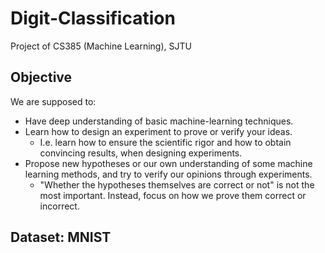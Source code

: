 # Digit-Classification
Project of CS385 (Machine Learning), SJTU

## Objective

We are supposed to:

- Have deep understanding of basic machine-learning techniques.
- Learn how to design an experiment to prove or verify your ideas.
  - I.e. learn how to ensure the scientific rigor and how to obtain convincing results, when designing experiments.
- Propose new hypotheses or our own understanding of some machine learning methods, and try to verify our opinions through experiments.
  - "Whether the hypotheses themselves are correct or not" is not the most important. Instead, focus on how we prove them correct or incorrect.

## Dataset: MNIST

